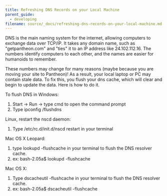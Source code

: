 ```yaml
---
title: Refreshing DNS Records on your Local Machine
parent_guide:
  - developing
filename: source/_docs/refreshing-dns-records-on-your-local-machine.md
---
```


DNS is the main naming system for the internet, allowing computers to exchange data over TCP/IP. It takes any domain name, such as "getpantheon.com" and "ties" it to an IP address like 24.102.112.16. The numbers identify computers to each other, and the names are easier for humanoids to remember.  


These numbers may change for many reasons (maybe because you are moving your site to Pantheon)! As a result, your local laptop or PC may contain stale data. To fix this, you flush your dns cache, which will clear and begin to update the data. Here is how to do it.  


To flush DNS in Windows:

1. Start -> Run -> type cmd to open the command prompt
2. Type ipconfig /flushdns
Linux, restart the nscd daemon:
1. Type /etc/rc.d/init.d/nscd restart in your terminal
Mac OS X Leopard:
1. type lookupd -flushcache in your terminal to flush the DNS resolver cache.
2. ex: bash-2.05a$ lookupd -flushcache
Mac OS X:
1. Type dscacheutil -flushcache in your terminal to flush the DNS resolver cache.
2. ex: bash-2.05a$ dscacheutil -flushcache
